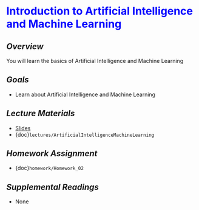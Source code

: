 # <span style="color: blue;"><b>Introduction to Artificial Intelligence and Machine Learning</b></span>

## *Overview*
You will learn the basics of Artificial Intelligence and Machine Learning

## *Goals*
* Learn about Artificial Intelligence and Machine Learning

## *Lecture Materials*
* [Slides]()
* {doc}`lectures/ArtificialIntelligenceMachineLearning`

## *Homework Assignment*
* {doc}`homework/Homework_02`

## *Supplemental Readings*
* None
